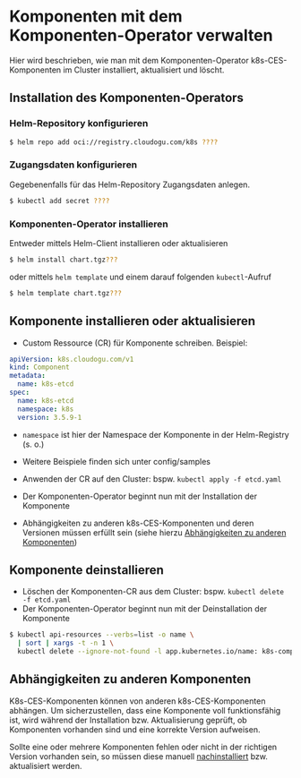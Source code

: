 # Komponenten mit dem Komponenten-Operator verwalten

Hier wird beschrieben, wie man mit dem Komponenten-Operator k8s-CES-Komponenten im Cluster installiert, aktualisiert und löscht.

## Installation des Komponenten-Operators

### Helm-Repository konfigurieren

```bash
$ helm repo add oci://registry.cloudogu.com/k8s ????
```

### Zugangsdaten konfigurieren

Gegebenenfalls für das Helm-Repository Zugangsdaten anlegen.

```bash
$ kubectl add secret ????
```

### Komponenten-Operator installieren

Entweder mittels Helm-Client installieren oder aktualisieren

```bash
$ helm install chart.tgz???
```

oder mittels `helm template` und einem darauf folgenden `kubectl`-Aufruf


```bash
$ helm template chart.tgz???
```

## Komponente installieren oder aktualisieren
- Custom Ressource (CR) für Komponente schreiben. Beispiel:

```yaml
apiVersion: k8s.cloudogu.com/v1
kind: Component
metadata:
  name: k8s-etcd
spec:
  name: k8s-etcd
  namespace: k8s
  version: 3.5.9-1
```

- `namespace` ist hier der Namespace der Komponente in der Helm-Registry (s. o.)
- Weitere Beispiele finden sich unter config/samples

- Anwenden der CR auf den Cluster: bspw. `kubectl apply -f etcd.yaml`
- Der Komponenten-Operator beginnt nun mit der Installation der Komponente
- Abhängigkeiten zu anderen k8s-CES-Komponenten und deren Versionen müssen erfüllt sein (siehe hierzu [Abhängigkeiten zu anderen Komponenten](#Abhängigkeiten-zu-anderen-Komponenten))

## Komponente deinstallieren

- Löschen der Komponenten-CR aus dem Cluster: bspw. `kubectl delete -f etcd.yaml`
- Der Komponenten-Operator beginnt nun mit der Deinstallation der Komponente

```bash
$ kubectl api-resources --verbs=list -o name \
  | sort | xargs -t -n 1 \
  kubectl delete --ignore-not-found -l app.kubernetes.io/name: k8s-component-operator -n ecosystem
```

## Abhängigkeiten zu anderen Komponenten

K8s-CES-Komponenten können von anderen k8s-CES-Komponenten abhängen. Um sicherzustellen, dass eine Komponente voll funktionsfähig ist, wird während der Installation bzw. Aktualisierung geprüft, ob Komponenten vorhanden sind und eine korrekte Version aufweisen.

Sollte eine oder mehrere Komponenten fehlen oder nicht in der richtigen Version vorhanden sein, so müssen diese manuell [nachinstalliert](#Komponente-installieren-oder-aktualisieren) bzw. aktualisiert werden.
